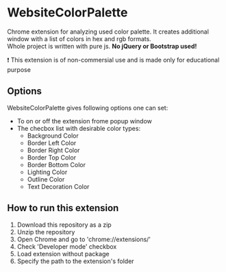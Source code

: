 # WebsiteColorPalette
Chrome extension for analyzing used color palette. It creates additional window with a list of colors in hex and rgb formats.  
Whole project is written with pure js. **No jQuery or Bootstrap used!**

:exclamation: This extension is of non-commersial use and is made only for educational purpose

## Options
WebsiteColorPalette gives following options one can set: 
- To on or off the extension frome popup window
- The checbox list with desirable color types:
  - Background Color
  - Border Left Color
  - Border Right Color
  - Border Top Color
  - Border Bottom Color
  - Lighting Color
  - Outline Color
  - Text Decoration Color
 

## How to run this extension
1. Download this repository as a zip
2. Unzip the repository
3. Open Chrome and go to 'chrome://extensions/'
4. Check 'Developer mode' checkbox
5. Load extension without package
6. Specify the path to the extension's folder

